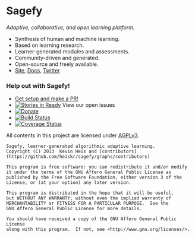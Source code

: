 # Sagefy
_Adaptive, collaborative, and open learning platform._

- Synthesis of human and machine learning.
- Based on learning research.
- Learner-generated modules and assessments.
- Community-driven and generated.
- Open-source and freely available.
- [Site], [Docs], [Twitter]

[Site]: http://sagefy.org
[Twitter]: http://twitter.com/sagefyorg
[Docs]: http://sagefy.org/docs/overview

### Help out with Sagefy!

- [Get setup and make a PR!](https://github.com/heiskr/sagefy/blob/master/setup/setup.md)
- [![Stories in Ready](https://badge.waffle.io/heiskr/sagefy.png?label=ready&title=Ready)](https://waffle.io/heiskr/sagefy) View our open issues
- [![Donate](http://img.shields.io/badge/donate-yay-brightgreen.svg)](https://www.paypal.com/cgi-bin/webscr?cmd=_s-xclick&hosted_button_id=PXGYRLUR53MBJ)
- [![Build Status](https://travis-ci.org/heiskr/sagefy.svg?branch=master)](https://travis-ci.org/heiskr/sagefy) 
- [![Coverage Status](https://img.shields.io/coveralls/heiskr/sagefy.svg)](https://coveralls.io/r/heiskr/sagefy)

All contents in this project are licensed under [AGPLv3](https://raw.github.com/heiskr/sagefy/master/license.txt).

    Sagefy, learner-generated algorithmic adaptive learning.
    Copyright (C) 2013  Kevin Heis and [contributors](https://github.com/heiskr/sagefy/graphs/contributors)

    This program is free software: you can redistribute it and/or modify
    it under the terms of the GNU Affero General Public License as
    published by the Free Software Foundation, either version 3 of the
    License, or (at your option) any later version.

    This program is distributed in the hope that it will be useful,
    but WITHOUT ANY WARRANTY; without even the implied warranty of
    MERCHANTABILITY or FITNESS FOR A PARTICULAR PURPOSE.  See the
    GNU Affero General Public License for more details.

    You should have received a copy of the GNU Affero General Public License
    along with this program.  If not, see <http://www.gnu.org/licenses/>.
